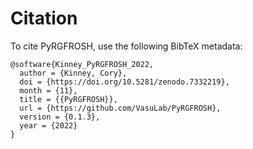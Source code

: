 # Citation

To cite PyRGFROSH, use the following BibTeX metadata:

```
@software{Kinney_PyRGFROSH_2022,
  author = {Kinney, Cory},
  doi = {https://doi.org/10.5281/zenodo.7332219},
  month = {11},
  title = {{PyRGFROSH}},
  url = {https://github.com/VasuLab/PyRGFROSH},
  version = {0.1.3},
  year = {2022}
}
```

